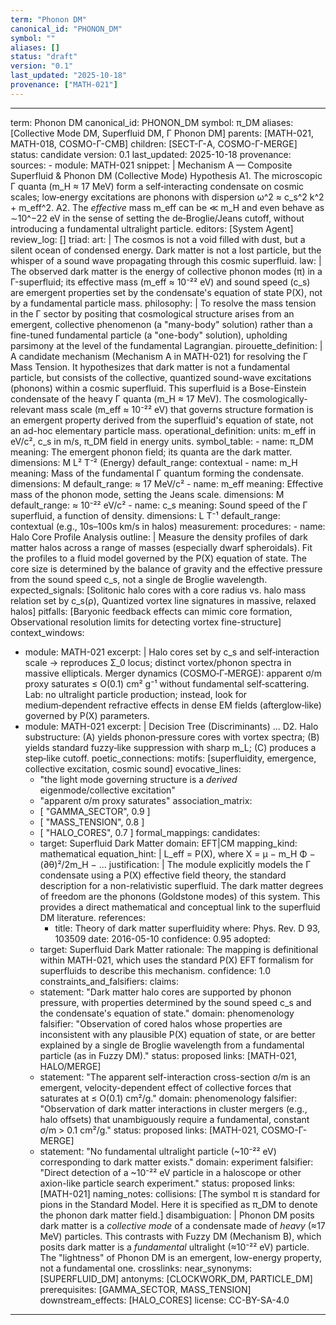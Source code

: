 ```yaml
---
term: "Phonon DM"
canonical_id: "PHONON_DM"
symbol: ""
aliases: []
status: "draft"
version: "0.1"
last_updated: "2025-10-18"
provenance: ["MATH-021"]
---
```


---
term: Phonon DM
canonical_id: PHONON_DM
symbol: π_DM
aliases: [Collective Mode DM, Superfluid DM, Γ Phonon DM]
parents: [MATH-021, MATH-018, COSMO-Γ-CMB]
children: [SECT-Γ-A, COSMO-Γ-MERGE]
status: candidate
version: 0.1
last_updated: 2025-10-18
provenance:
  sources:
    - module: MATH-021
      snippet: |
        Mechanism A — Composite Superfluid & Phonon DM (Collective Mode)
        Hypothesis
        A1. The microscopic Γ quanta (m_H ≈ 17 MeV) form a self‑interacting condensate on cosmic scales; low‑energy excitations are phonons with dispersion ω^2 ≈ c_s^2 k^2 + m_eff^2.
        A2. The *effective* mass m_eff can be ≪ m_H and even behave as ∼10^−22 eV in the sense of setting the de‑Broglie/Jeans cutoff, without introducing a fundamental ultralight particle.
  editors: [System Agent]
  review_log: []
triad:
  art: |
    The cosmos is not a void filled with dust, but a silent ocean of condensed energy. Dark matter is not a lost particle, but the whisper of a sound wave propagating through this cosmic superfluid.
  law: |
    The observed dark matter is the energy of collective phonon modes (π) in a Γ-superfluid; its effective mass (m_eff ≈ 10⁻²² eV) and sound speed (c_s) are emergent properties set by the condensate's equation of state P(X), not by a fundamental particle mass.
  philosophy: |
    To resolve the mass tension in the Γ sector by positing that cosmological structure arises from an emergent, collective phenomenon (a "many-body" solution) rather than a fine-tuned fundamental particle (a "one-body" solution), upholding parsimony at the level of the fundamental Lagrangian.
pirouette_definition: |
  A candidate mechanism (Mechanism A in MATH-021) for resolving the Γ Mass Tension. It hypothesizes that dark matter is not a fundamental particle, but consists of the collective, quantized sound-wave excitations (phonons) within a cosmic superfluid. This superfluid is a Bose-Einstein condensate of the heavy Γ quanta (m_H ≈ 17 MeV). The cosmologically-relevant mass scale (m_eff ≈ 10⁻²² eV) that governs structure formation is an emergent property derived from the superfluid's equation of state, not an ad-hoc elementary particle mass.
operational_definition:
  units: m_eff in eV/c², c_s in m/s, π_DM field in energy units.
  symbol_table:
    - name: π_DM
      meaning: The emergent phonon field; its quanta are the dark matter.
      dimensions: M L² T⁻² (Energy)
      default_range: contextual
    - name: m_H
      meaning: Mass of the fundamental Γ quantum forming the condensate.
      dimensions: M
      default_range: ≈ 17 MeV/c²
    - name: m_eff
      meaning: Effective mass of the phonon mode, setting the Jeans scale.
      dimensions: M
      default_range: ≈ 10⁻²² eV/c²
    - name: c_s
      meaning: Sound speed of the Γ superfluid, a function of density.
      dimensions: L T⁻¹
      default_range: contextual (e.g., 10s–100s km/s in halos)
  measurement:
    procedures:
      - name: Halo Core Profile Analysis
        outline: |
          Measure the density profiles of dark matter halos across a range of masses (especially dwarf spheroidals). Fit the profiles to a fluid model governed by the P(X) equation of state. The core size is determined by the balance of gravity and the effective pressure from the sound speed c_s, not a single de Broglie wavelength.
        expected_signals: [Solitonic halo cores with a core radius vs. halo mass relation set by c_s(ρ), Quantized vortex line signatures in massive, relaxed halos]
        pitfalls: [Baryonic feedback effects can mimic core formation, Observational resolution limits for detecting vortex fine-structure]
context_windows:
  - module: MATH-021
    excerpt: |
      Halo cores set by c_s and self‑interaction scale → reproduces Σ_0 locus; distinct vortex/phonon spectra in massive ellipticals. Merger dynamics (COSMO‑Γ‑MERGE): apparent σ/m proxy saturates ≤ O(0.1) cm² g⁻¹ without fundamental self‑scattering. Lab: no ultralight particle production; instead, look for medium‑dependent refractive effects in dense EM fields (afterglow‑like) governed by P(X) parameters.
  - module: MATH-021
    excerpt: |
      Decision Tree (Discriminants) ... D2. Halo substructure: (A) yields phonon‑pressure cores with vortex spectra; (B) yields standard fuzzy‑like suppression with sharp m_L; (C) produces a step‑like cutoff.
poetic_connections:
  motifs: [superfluidity, emergence, collective excitation, cosmic sound]
  evocative_lines:
    - "the light mode governing structure is a *derived* eigenmode/collective excitation"
    - "apparent σ/m proxy saturates"
  association_matrix:
    - [ "GAMMA_SECTOR", 0.9 ]
    - [ "MASS_TENSION", 0.8 ]
    - [ "HALO_CORES", 0.7 ]
formal_mappings:
  candidates:
    - target: Superfluid Dark Matter
      domain: EFT|CM
      mapping_kind: mathematical
      equation_hint: |
        L_eff = P(X), where X = μ − m_H Φ − (∂θ)²/2m_H − …
      justification: |
        The module explicitly models the Γ condensate using a P(X) effective field theory, the standard description for a non-relativistic superfluid. The dark matter degrees of freedom are the phonons (Goldstone modes) of this system. This provides a direct mathematical and conceptual link to the superfluid DM literature.
      references:
        - title: Theory of dark matter superfluidity
          where: Phys. Rev. D 93, 103509
          date: 2016-05-10
      confidence: 0.95
  adopted:
    - target: Superfluid Dark Matter
      rationale: The mapping is definitional within MATH-021, which uses the standard P(X) EFT formalism for superfluids to describe this mechanism.
      confidence: 1.0
constraints_and_falsifiers:
  claims:
    - statement: "Dark matter halo cores are supported by phonon pressure, with properties determined by the sound speed c_s and the condensate's equation of state."
      domain: phenomenology
      falsifier: "Observation of cored halos whose properties are inconsistent with any plausible P(X) equation of state, or are better explained by a single de Broglie wavelength from a fundamental particle (as in Fuzzy DM)."
      status: proposed
      links: [MATH-021, HALO/MERGE]
    - statement: "The apparent self-interaction cross-section σ/m is an emergent, velocity-dependent effect of collective forces that saturates at ≤ O(0.1) cm²/g."
      domain: phenomenology
      falsifier: "Observation of dark matter interactions in cluster mergers (e.g., halo offsets) that unambiguously require a fundamental, constant σ/m > 0.1 cm²/g."
      status: proposed
      links: [MATH-021, COSMO-Γ-MERGE]
    - statement: "No fundamental ultralight particle (~10⁻²² eV) corresponding to dark matter exists."
      domain: experiment
      falsifier: "Direct detection of a ~10⁻²² eV particle in a haloscope or other axion-like particle search experiment."
      status: proposed
      links: [MATH-021]
naming_notes:
  collisions: [The symbol π is standard for pions in the Standard Model. Here it is specified as π_DM to denote the phonon dark matter field.]
  disambiguation: |
    Phonon DM posits dark matter is a *collective mode* of a condensate made of *heavy* (≈17 MeV) particles. This contrasts with Fuzzy DM (Mechanism B), which posits dark matter is a *fundamental* ultralight (≈10⁻²² eV) particle. The "lightness" of Phonon DM is an emergent, low-energy property, not a fundamental one.
crosslinks:
  near_synonyms: [SUPERFLUID_DM]
  antonyms: [CLOCKWORK_DM, PARTICLE_DM]
  prerequisites: [GAMMA_SECTOR, MASS_TENSION]
  downstream_effects: [HALO_CORES]
license: CC-BY-SA-4.0
---